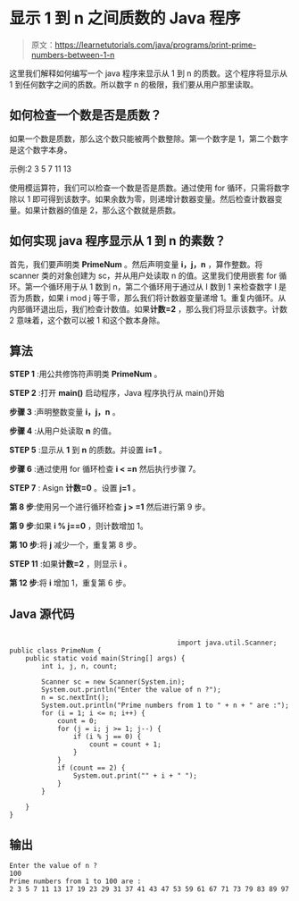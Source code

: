 # 显示 1 到 n 之间质数的 Java 程序

> 原文：<https://learnetutorials.com/java/programs/print-prime-numbers-between-1-n>

这里我们解释如何编写一个 java 程序来显示从 1 到 n 的质数。这个程序将显示从 1 到任何数字之间的质数。所以数字 n 的极限，我们要从用户那里读取。

## 如何检查一个数是否是质数？

如果一个数是质数，那么这个数只能被两个数整除。第一个数字是 1，第二个数字是这个数字本身。

示例:2 3 5 7 11 13

使用模运算符，我们可以检查一个数是否是质数。通过使用 for 循环，只需将数字除以 1 即可得到该数字。如果余数为零，则递增计数器变量。然后检查计数器变量。如果计数器的值是 2，那么这个数就是质数。

## 如何实现 java 程序显示从 1 到 n 的素数？

首先，我们要声明类 **PrimeNum** 。然后声明变量 **i，j，n** ，算作整数。将 scanner 类的对象创建为 sc，并从用户处读取 n 的值。这里我们使用嵌套 for 循环。第一个循环用于从 1 数到 n，第二个循环用于通过从 I 数到 1 来检查数字 I 是否为质数，如果 i mod j 等于零，那么我们将计数器变量递增 1。重复内循环。从内部循环退出后，我们检查计数值。如果**计数=2** ，那么我们将显示该数字。计数 2 意味着，这个数可以被 1 和这个数本身除。

## 算法

**STEP 1** :用公共修饰符声明类 **PrimeNum** 。

**STEP 2** :打开 **main()** 启动程序，Java 程序执行从 main()开始

**步骤 3** :声明整数变量 **i，j，n** 。

**步骤 4** :从用户处读取 **n** 的值。

**STEP 5** :显示从 **1** 到 **n** 的质数。并设置 **i=1** 。

**步骤 6** :通过使用 for 循环检查 **i < =n** 然后执行步骤 7。

**STEP 7** : Asign **计数=0** 。设置 **j=1** 。

**第 8 步**:使用另一个进行循环检查 **j > =1** 然后进行第 9 步。

**第 9 步**:如果 **i % j==0** ，则计数增加 1。

**第 10 步**:将 **j** 减少一个，重复第 8 步。

**STEP 11** :如果**计数=2** ，则显示 **i** 。

**第 12 步**:将 **i** 增加 1，重复第 6 步。

## Java 源代码

```

                                          import java.util.Scanner;
public class PrimeNum {
    public static void main(String[] args) {
        int i, j, n, count;

        Scanner sc = new Scanner(System.in);
        System.out.println("Enter the value of n ?");
        n = sc.nextInt();
        System.out.println("Prime numbers from 1 to " + n + " are :");
        for (i = 1; i <= n; i++) {
            count = 0;
            for (j = i; j >= 1; j--) {
                if (i % j == 0) {
                    count = count + 1;
                }
            }
            if (count == 2) {
                System.out.print("" + i + " ");
            }
        }

    }
}

```

## 输出

```
Enter the value of n ?
100
Prime numbers from 1 to 100 are :
2 3 5 7 11 13 17 19 23 29 31 37 41 43 47 53 59 61 67 71 73 79 83 89 97 
```